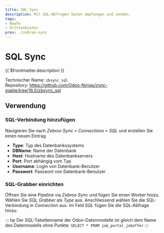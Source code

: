 ```yaml
---
title: SQL Sync
description: Mit SQL-Abfragen Daten empfangen und senden.
tags:
- HowTo
- Drittanbieter
prev: ./zebroo-sync
---
```

# SQL Sync

{{ $frontmatter.description }}

Technischer Name: `zbsync_sql`\
Repository: <https://github.com/Odoo-Ninjas/zync-stable/tree/16.0/zbsync_sql>

## Verwendung

### SQL-Verbindung hinzufügen

Navigieren Sie nach *Zebroo Sync > Connections > SQL* und erstellen Sie einen neuen Eintrag. 

* **Type**: Typ des Datenbankssystems
* **DBName**: Name der Datenbank
* **Host**: Hostname des Datenbankservers
* **Port**: Port abhängig vom Typ
* **Username**: Login von Datenbank-Benutzer
* **Passwort**: Passwort von Datenbank-Benutzer

### SQL-Grabber einrichten

Öffnen Sie eine Pipeline via *Zebroo Sync* und fügen Sie einen Worker hinzu. Wählen Sie *SQL Grabber* als *Type* aus. Anschliessend wählen Sie die SQL-Verbindung in *Connection* aus. Im Feld *SQL* fügen Sie die SQL-Abfrage hinzu.

::: tip
Der SQL-Tabellenname der Odoo-Datenmodelle ist gleich dem Name des Datenmodells ohne Punkte: `SELECT * FROM job_portal_joboffer`
:::